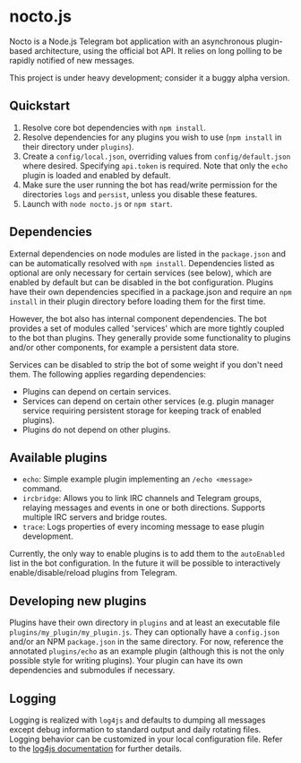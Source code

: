 # nocto.js

Nocto is a Node.js Telegram bot application with an asynchronous plugin-based
architecture, using the official bot API. It relies on long polling to be
rapidly notified of new messages.

This project is under heavy development; consider it a buggy alpha version.

## Quickstart

1. Resolve core bot dependencies with `npm install`.
2. Resolve dependencies for any plugins you wish to use (`npm install` in their
   directory under `plugins`).
2. Create a `config/local.json`, overriding values from `config/default.json`
   where desired. Specifying `api.token` is required. Note that only the `echo`
   plugin is loaded and enabled by default.
3. Make sure the user running the bot has read/write permission for the
   directories `logs` and `persist`, unless you disable these features.
4. Launch with `node nocto.js` or `npm start`.

## Dependencies

External dependencies on node modules are listed in the `package.json` and can
be automatically resolved with `npm install`. Dependencies listed as optional
are only necessary for certain services (see below), which are enabled by
default but can be disabled in the bot configuration. Plugins have their own
dependencies specified in a package.json and require an `npm install` in their
plugin directory before loading them for the first time.

However, the bot also has internal component dependencies. The bot provides a
set of modules called 'services' which are more tightly coupled to the bot than
 plugins. They generally provide some functionality to plugins and/or other
 components, for example a persistent data store.

Services can be disabled to strip the bot of some weight if you don't need them.
The following applies regarding dependencies:

* Plugins can depend on certain services.
* Services can depend on certain other services (e.g. plugin manager service
  requiring persistent storage for keeping track of enabled plugins).
* Plugins do not depend on other plugins.

## Available plugins

* `echo`: Simple example plugin implementing an `/echo <message>` command.
* `ircbridge`: Allows you to link IRC channels and Telegram groups, relaying
  messages and events in one or both directions. Supports multiple IRC servers
  and bridge routes.
* `trace`: Logs properties of every incoming message to ease plugin development. 

Currently, the only way to enable plugins is to add them to the `autoEnabled`
list in the bot configuration. In the future it will be possible to
interactively enable/disable/reload plugins from Telegram.

## Developing new plugins

Plugins have their own directory in `plugins` and at least an executable file
`plugins/my_plugin/my_plugin.js`. They can optionally have a `config.json`
and/or an NPM `package.json` in the same directory. For now, reference the
annotated `plugins/echo` as an example plugin (although this is not the only
possible style for writing plugins). Your plugin can have its own dependencies
and submodules if necessary.

## Logging

Logging is realized with `log4js` and defaults to dumping all messages except
debug information to standard output and daily rotating files. Logging behavior
can be customized in your local configuration file. Refer to the [log4js 
documentation][1] for further details.

[1]: https://github.com/nomiddlename/log4js-node#configuration
